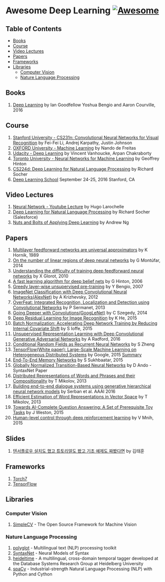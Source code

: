 # Awesome Deep Learning [![Awesome](https://cdn.rawgit.com/sindresorhus/awesome/d7305f38d29fed78fa85652e3a63e154dd8e8829/media/badge.svg)](https://github.com/sindresorhus/awesome)


## Table of Contents

- [Books](#books)
- [Course](#course)
- [Video Lectures](#video-lectures)
- [Papers](#papers)
- [Frameworks](#frameworks)
- [Libraries](#libraries)
	- [Computer Vision](#computer-vision)
	- [Nature Language Processing](#nature-language-processing)

## Books

1. [Deep Learning](http://www.deeplearningbook.org/) by Ian Goodfellow Yoshua Bengio and Aaron Courville, 2016

## Course

1. [Stanford University - CS231n: Convolutional Neural Networks for Visual Recognition](http://cs231n.stanford.edu/index.html) by Fei-Fei Li, Andrej Karpathy, Justin Johnson
2. [OXFORD University - Machine Learning](https://www.cs.ox.ac.uk/people/nando.defreitas/machinelearning/) by Nando de Freitas
3. [Udacity - Deep Learning](https://www.udacity.com/course/deep-learning--ud730) by Vincent Vanhoucke, Arpan Chakraborty
4. [Toronto University - Neural Networks for Machine Learning](https://www.coursera.org/course/neuralnets) by Geoffrey Hinton
5. [CS224d: Deep Learning for Natural Language Processing](http://cs224d.stanford.edu/index.html) by Richard Socher
6. [Deep Learning School](http://www.bayareadlschool.org/) September 24-25, 2016
Stanford, CA
 

## Video Lectures

1. [Neural Network - Youtube Lecture](http://info.usherbrooke.ca/hlarochelle/neural_networks/content.html) by Hugo Larochelle
2. [Deep Learning for Natural Language Processing](https://www.youtube.com/watch?v=oGk1v1jQITw) by Richard Socher (Salesforce)
3. [Nuts and Bolts of Applying Deep Learning](https://youtu.be/F1ka6a13S9I) by Andrew Ng


## Papers

1. [Multilayer feedforward networks are universal approximators](http://deeplearning.cs.cmu.edu/pdfs/Kornick_et_al.pdf) by K Hornik, 1989
2. [On the number of linear regions of deep neural networks](http://arxiv.org/abs/1402.1869) by G Montúfar, 2014
3. [Understanding the difficulty of training deep feedforward neural networks](http://jmlr.org/proceedings/papers/v9/glorot10a/glorot10a.pdf) by X Glorot, 2010
4. [A fast learning algorithm for deep belief nets](https://www.cs.toronto.edu/~hinton/absps/fastnc.pdf) by G Hinton, 2006
5. [Greedy layer-wise unsupervised pre-training](https://papers.nips.cc/paper/3048-greedy-layer-wise-training-of-deep-networks.pdf) by Y Bengio, 2007
6. [ImageNet Classification with Deep Convolutional
Neural Networks(AlexNet)](http://papers.nips.cc/paper/4824-imagenet-classification-with-deep-convolutional-neural-networks.pdf) by A Krizhevsky, 2012
7. [OverFeat: Integrated Recognition, Localization and Detection using Convolutional Networks](http://arxiv.org/abs/1312.6229) by P Sermanet, 2013
8. [Going Deeper with Convolutions(GoogLeNet)](http://arxiv.org/abs/1409.4842) by C Szegedy, 2014
9. [Deep Residual Learning for Image Recognition](http://arxiv.org/abs/1512.03385) by K He, 2015
10. [Batch Normalization: Accelerating Deep Network Training by Reducing Internal Covariate Shift](http://arxiv.org/abs/1502.03167) by S Ioffe, 2015
11. [Unsupervised Representation Learning with Deep Convolutional Generative Adversarial Networks](http://arxiv.org/abs/1511.06434) by A Radford, 2016
12. [Conditional Random Fields as Recurrent Neural Networks](http://www.robots.ox.ac.uk/~szheng/papers/CRFasRNN.pdf) by S Zheng
13. [TensorFlow(White paper):
Large-Scale Machine Learning on Heterogeneous Distributed Systems](http://download.tensorflow.org/paper/whitepaper2015.pdf) by Google, 2015 [Summary](https://github.com/samjabrahams/tensorflow-white-paper-notes)
14. [End-To-End Memory Networks](http://arxiv.org/abs/1503.08895) by S Sukhbaatar, 2015
15. [Globally Normalized Transition-Based Neural Networks](https://arxiv.org/abs/1603.06042v1) by D Ando - SyntaxNet Paper
16. [Distributed Representations of Words and Phrases and their Compositionality](http://papers.nips.cc/paper/5021-distributed-representations-of-words-and-phrases-and-their-compositionality.pdf) by T Mikolov, 2013
17. [Building end-to-end dialogue systems using generative hierarchical neural network models](http://arxiv.org/abs/1507.04808) by Serban et al. AAAI 2016
18. [Efficient Estimation of Word Representations in Vector Space](https://arxiv.org/abs/1301.3781) by T Mikolov, ‎2013
19. [Towards AI-Complete Question Answering: A Set of Prerequisite Toy Tasks](https://arxiv.org/abs/1502.05698) by J Weston, 2015 
20. [Human-level control through deep reinforcement learning](http://www.nature.com/nature/journal/v518/n7540/full/nature14236.html#videos) by V Mnih, 2015

## Slides

1. [텐서플로우 설치도 했고 튜토리얼도 봤고 기초 예제도 짜봤다면](http://www.slideshare.net/carpedm20/ss-63116251) by 김태훈

## Frameworks

1. [Torch7](http://torch.ch/) 
2. [TensorFlow](https://www.tensorflow.org/)

## Libraries

### Computer Vision
1. [SimpleCV](https://github.com/sightmachine/SimpleCV) - The Open Source Framework for Machine Vision

### Nature Language Processing
1. [polyglot](https://github.com/aboSamoor/polyglot) - Multilingual text (NLP) processing toolkit
2. [SyntaxNet](https://github.com/tensorflow/models/tree/master/syntaxnet) - Neural Models of Syntax
3. [heideltime](https://github.com/HeidelTime/heideltime) - A multilingual, cross-domain temporal tagger developed at the Database Systems Research Group at Heidelberg University
4. [spaCy](https://github.com/explosion/spaCy) - Industrial-strength Natural Language Processing (NLP) with Python and Cython